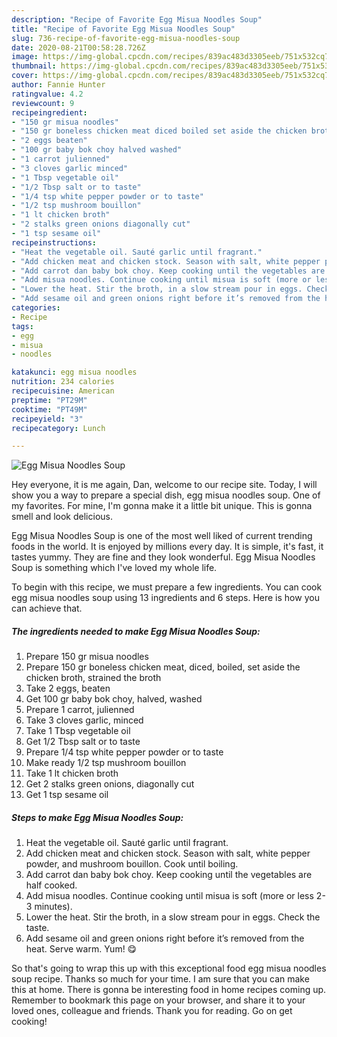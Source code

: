 ```yaml
---
description: "Recipe of Favorite Egg Misua Noodles Soup"
title: "Recipe of Favorite Egg Misua Noodles Soup"
slug: 736-recipe-of-favorite-egg-misua-noodles-soup
date: 2020-08-21T00:58:28.726Z
image: https://img-global.cpcdn.com/recipes/839ac483d3305eeb/751x532cq70/egg-misua-noodles-soup-recipe-main-photo.jpg
thumbnail: https://img-global.cpcdn.com/recipes/839ac483d3305eeb/751x532cq70/egg-misua-noodles-soup-recipe-main-photo.jpg
cover: https://img-global.cpcdn.com/recipes/839ac483d3305eeb/751x532cq70/egg-misua-noodles-soup-recipe-main-photo.jpg
author: Fannie Hunter
ratingvalue: 4.2
reviewcount: 9
recipeingredient:
- "150 gr misua noodles"
- "150 gr boneless chicken meat diced boiled set aside the chicken broth strained the broth"
- "2 eggs beaten"
- "100 gr baby bok choy halved washed"
- "1 carrot julienned"
- "3 cloves garlic minced"
- "1 Tbsp vegetable oil"
- "1/2 Tbsp salt or to taste"
- "1/4 tsp white pepper powder or to taste"
- "1/2 tsp mushroom bouillon"
- "1 lt chicken broth"
- "2 stalks green onions diagonally cut"
- "1 tsp sesame oil"
recipeinstructions:
- "Heat the vegetable oil. Sauté garlic until fragrant."
- "Add chicken meat and chicken stock. Season with salt, white pepper powder, and mushroom bouillon. Cook until boiling."
- "Add carrot dan baby bok choy. Keep cooking until the vegetables are half cooked."
- "Add misua noodles. Continue cooking until misua is soft (more or less 2-3 minutes)."
- "Lower the heat. Stir the broth, in a slow stream pour in eggs. Check the taste."
- "Add sesame oil and green onions right before it’s removed from the heat. Serve warm. Yum! 😋"
categories:
- Recipe
tags:
- egg
- misua
- noodles

katakunci: egg misua noodles 
nutrition: 234 calories
recipecuisine: American
preptime: "PT29M"
cooktime: "PT49M"
recipeyield: "3"
recipecategory: Lunch

---
```



![Egg Misua Noodles Soup](https://img-global.cpcdn.com/recipes/839ac483d3305eeb/751x532cq70/egg-misua-noodles-soup-recipe-main-photo.jpg)

Hey everyone, it is me again, Dan, welcome to our recipe site. Today, I will show you a way to prepare a special dish, egg misua noodles soup. One of my favorites. For mine, I'm gonna make it a little bit unique. This is gonna smell and look delicious.

Egg Misua Noodles Soup is one of the most well liked of current trending foods in the world. It is enjoyed by millions every day. It is simple, it's fast, it tastes yummy. They are fine and they look wonderful. Egg Misua Noodles Soup is something which I've loved my whole life.




To begin with this recipe, we must prepare a few ingredients. You can cook egg misua noodles soup using 13 ingredients and 6 steps. Here is how you can achieve that.

<!--inarticleads1-->

##### The ingredients needed to make Egg Misua Noodles Soup:

1. Prepare 150 gr misua noodles
1. Prepare 150 gr boneless chicken meat, diced, boiled, set aside the chicken broth, strained the broth
1. Take 2 eggs, beaten
1. Get 100 gr baby bok choy, halved, washed
1. Prepare 1 carrot, julienned
1. Take 3 cloves garlic, minced
1. Take 1 Tbsp vegetable oil
1. Get 1/2 Tbsp salt or to taste
1. Prepare 1/4 tsp white pepper powder or to taste
1. Make ready 1/2 tsp mushroom bouillon
1. Take 1 lt chicken broth
1. Get 2 stalks green onions, diagonally cut
1. Get 1 tsp sesame oil




<!--inarticleads2-->

##### Steps to make Egg Misua Noodles Soup:

1. Heat the vegetable oil. Sauté garlic until fragrant.
1. Add chicken meat and chicken stock. Season with salt, white pepper powder, and mushroom bouillon. Cook until boiling.
1. Add carrot dan baby bok choy. Keep cooking until the vegetables are half cooked.
1. Add misua noodles. Continue cooking until misua is soft (more or less 2-3 minutes).
1. Lower the heat. Stir the broth, in a slow stream pour in eggs. Check the taste.
1. Add sesame oil and green onions right before it’s removed from the heat. Serve warm. Yum! 😋




So that's going to wrap this up with this exceptional food egg misua noodles soup recipe. Thanks so much for your time. I am sure that you can make this at home. There is gonna be interesting food in home recipes coming up. Remember to bookmark this page on your browser, and share it to your loved ones, colleague and friends. Thank you for reading. Go on get cooking!
